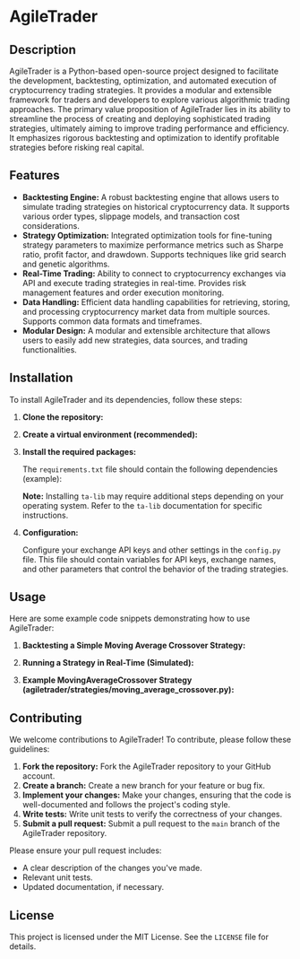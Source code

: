 # AgileTrader

## Description

AgileTrader is a Python-based open-source project designed to facilitate the development, backtesting, optimization, and automated execution of cryptocurrency trading strategies. It provides a modular and extensible framework for traders and developers to explore various algorithmic trading approaches. The primary value proposition of AgileTrader lies in its ability to streamline the process of creating and deploying sophisticated trading strategies, ultimately aiming to improve trading performance and efficiency. It emphasizes rigorous backtesting and optimization to identify profitable strategies before risking real capital.

## Features

*   **Backtesting Engine:** A robust backtesting engine that allows users to simulate trading strategies on historical cryptocurrency data. It supports various order types, slippage models, and transaction cost considerations.
*   **Strategy Optimization:** Integrated optimization tools for fine-tuning strategy parameters to maximize performance metrics such as Sharpe ratio, profit factor, and drawdown. Supports techniques like grid search and genetic algorithms.
*   **Real-Time Trading:** Ability to connect to cryptocurrency exchanges via API and execute trading strategies in real-time. Provides risk management features and order execution monitoring.
*   **Data Handling:** Efficient data handling capabilities for retrieving, storing, and processing cryptocurrency market data from multiple sources. Supports common data formats and timeframes.
*   **Modular Design:** A modular and extensible architecture that allows users to easily add new strategies, data sources, and trading functionalities.

## Installation

To install AgileTrader and its dependencies, follow these steps:

1.  **Clone the repository:**

    

2.  **Create a virtual environment (recommended):**

    

3.  **Install the required packages:**

    

    The `requirements.txt` file should contain the following dependencies (example):

    

    **Note:** Installing `ta-lib` may require additional steps depending on your operating system. Refer to the `ta-lib` documentation for specific instructions.

4.  **Configuration:**

    Configure your exchange API keys and other settings in the `config.py` file. This file should contain variables for API keys, exchange names, and other parameters that control the behavior of the trading strategies.

## Usage

Here are some example code snippets demonstrating how to use AgileTrader:

1.  **Backtesting a Simple Moving Average Crossover Strategy:**

    

2.  **Running a Strategy in Real-Time (Simulated):**

    

3.  **Example MovingAverageCrossover Strategy (agiletrader/strategies/moving_average_crossover.py):**

    

## Contributing

We welcome contributions to AgileTrader! To contribute, please follow these guidelines:

1.  **Fork the repository:** Fork the AgileTrader repository to your GitHub account.
2.  **Create a branch:** Create a new branch for your feature or bug fix.
3.  **Implement your changes:** Make your changes, ensuring that the code is well-documented and follows the project's coding style.
4.  **Write tests:** Write unit tests to verify the correctness of your changes.
5.  **Submit a pull request:** Submit a pull request to the `main` branch of the AgileTrader repository.

Please ensure your pull request includes:

*   A clear description of the changes you've made.
*   Relevant unit tests.
*   Updated documentation, if necessary.

## License

This project is licensed under the MIT License. See the `LICENSE` file for details.
